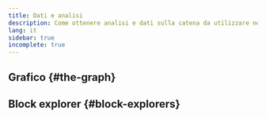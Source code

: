 ```yaml
---
title: Dati e analisi
description: Come ottenere analisi e dati sulla catena da utilizzare nelle dapp
lang: it
sidebar: true
incomplete: true
---
```


## Grafico {#the-graph}

## Block explorer {#block-explorers}
